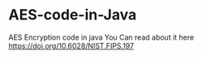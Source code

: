 # AES-code-in-Java
AES Encryption code in java
You Can read about it here https://doi.org/10.6028/NIST.FIPS.197
